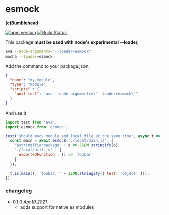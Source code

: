 esmock
======
**(c)[Bumblehead][0]**

[![npm version](https://badge.fury.io/js/esmock.svg)](https://badge.fury.io/js/esmock) [![Build Status](https://travis-ci.org/iambumblehead/esmock.svg?branch=master)](https://travis-ci.org/iambumblehead/esmock)



This package **must be used with node's experimental --loader,**
``` bash
ava --node-arguments="--loader=esmock"
mocha --loader=esmock
```


Add the command to your package.json,
``` json
{
  "name": "my-module",
  "type": "module",
  "scripts" : {
    "unit-test": "ava --node-arguments=\"--loader=esmock\""
  }
}
```


And use it
``` javascript
import test from 'ava';
import esmock from 'esmock';

test('should mock module and local file at the same time', async t => {
  const main = await esmock('./local/main.js', {
    'astringifierpackage' : o => JSON.stringify(o),
    './local/util.js' : {
      exportedFunction : () => 'foobar'
    }
  });

  t.is(main(), 'foobar, ' + JSON.stringify({ test: 'object' }));
});
```



### changelog

 * 0.1.0 _Apr.10.2021_
   * adds support for native es modules

[0]: http://www.bumblehead.com "bumblehead"
